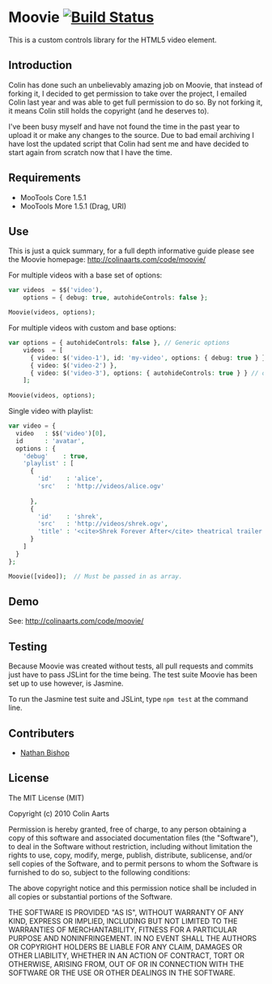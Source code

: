 Moovie [![Build Status](https://travis-ci.org/nbish11/Moovie.svg)](https://travis-ci.org/nbish11/Moovie)
======
This is a custom controls library for the HTML5 video element.

Introduction
------------
Colin has done such an unbelievably amazing job on Moovie, that instead of forking it, I decided to get permission to take over the project, I emailed Colin last year and was able to get full permission to do so. By not forking it, it means Colin still holds the copyright (and he deserves to).

I've been busy myself and have not found the time in the past year to upload it or make any changes to the source. Due to bad email archiving I have lost the updated script that Colin had sent me and have decided to start again from scratch now that I have the time.

Requirements
------------
* MooTools Core 1.5.1
* MooTools More 1.5.1 (Drag, URI)

Use
---
This is just a quick summary, for a full depth informative guide please see the Moovie homepage: http://colinaarts.com/code/moovie/

For multiple videos with a base set of options:
```php
var videos  = $$('video'),
    options = { debug: true, autohideControls: false };

Moovie(videos, options);
```

For multiple videos with custom and base options:
```php
var options = { autohideControls: false }, // Generic options
    videos  = [
      { video: $('video-1'), id: 'my-video', options: { debug: true } },
      { video: $('video-2') },
      { video: $('video-3'), options: { autohideControls: true } } // overrides the generic option
    ];
    
Moovie(videos, options);
```

Single video with playlist:
```php
var video = {
  video   : $$('video')[0],
  id      : 'avatar',
  options : {
    'debug'    : true,
    'playlist' : [
      {
        'id'    : 'alice',
        'src'   : 'http://videos/alice.ogv'
              
      },
      {
        'id'    : 'shrek',
        'src'   : 'http://videos/shrek.ogv',
        'title' : '<cite>Shrek Forever After</cite> theatrical trailer'
      }
    ]
  }
};

Moovie([video]);  // Must be passed in as array.
```

Demo
----
See: http://colinaarts.com/code/moovie/

Testing
-------
Because Moovie was created without tests, all pull requests and commits just 
have to pass JSLint for the time being. The test suite Moovie has been set up 
to use however, is Jasmine.

To run the Jasmine test suite and JSLint, type ```npm test``` at the command line.

Contributers
------------
* [Nathan Bishop](https://github.com/nbish11)

License
-------
The MIT License (MIT)

Copyright (c) 2010 Colin Aarts

Permission is hereby granted, free of charge, to any person obtaining a copy
of this software and associated documentation files (the "Software"), to deal
in the Software without restriction, including without limitation the rights
to use, copy, modify, merge, publish, distribute, sublicense, and/or sell
copies of the Software, and to permit persons to whom the Software is
furnished to do so, subject to the following conditions:

The above copyright notice and this permission notice shall be included in all
copies or substantial portions of the Software.

THE SOFTWARE IS PROVIDED "AS IS", WITHOUT WARRANTY OF ANY KIND, EXPRESS OR
IMPLIED, INCLUDING BUT NOT LIMITED TO THE WARRANTIES OF MERCHANTABILITY,
FITNESS FOR A PARTICULAR PURPOSE AND NONINFRINGEMENT. IN NO EVENT SHALL THE
AUTHORS OR COPYRIGHT HOLDERS BE LIABLE FOR ANY CLAIM, DAMAGES OR OTHER
LIABILITY, WHETHER IN AN ACTION OF CONTRACT, TORT OR OTHERWISE, ARISING FROM,
OUT OF OR IN CONNECTION WITH THE SOFTWARE OR THE USE OR OTHER DEALINGS IN THE
SOFTWARE.

